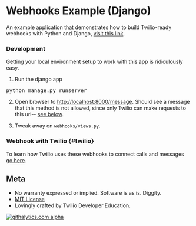 # Webhooks Example (Django)

An example application that demonstrates how to build Twilio-ready webhooks with Python and Django, [visit this link](//www.local.twilio.com/docs/guides/webhooks/python#django).

### Development

Getting your local environment setup to work with this app is ridiculously easy. 

1) Run the django app
<pre>
python manage.py runserver
</pre>

2) Open browser to [http://localhost:8000/message](http://localhost:8000/message). Should see a message that this method is not allowed, since only Twilio can make requests to this url-- [see below](#twilio).

4) Tweak away on `webhooks/views.py`.

### Webhook with Twilio {#twilio}

To learn how Twilio uses these webhooks to connect calls and messages [go here](//www.twilio.com/docs/guides/webhooks/python#django).

## Meta 

* No warranty expressed or implied.  Software is as is. Diggity.
* [MIT License](http://www.opensource.org/licenses/mit-license.html)
* Lovingly crafted by Twilio Developer Education.


[![githalytics.com
alpha](https://cruel-carlota.pagodabox.com/33a5ddd61dd29dd933422bca2b3dfa0e
"githalytics.com")](http://githalytics.com/TwilioDevEd/webhooks-example-django)

